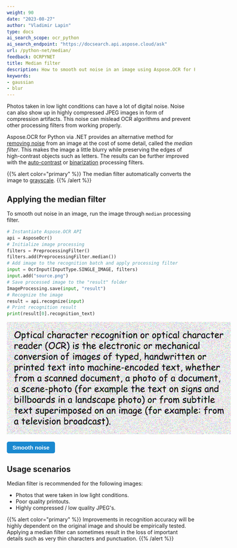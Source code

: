 ```yaml
---
weight: 90
date: "2023-08-27"
author: "Vladimir Lapin"
type: docs
ai_search_scope: ocr_python
ai_search_endpoint: "https://docsearch.api.aspose.cloud/ask"
url: /python-net/median/
feedback: OCRPYNET
title: Median filter
description: How to smooth out noise in an image using Aspose.OCR for Python via .NET before applying other processing filters or performing OCR.
keywords:
- gaussian
- blur
---
```


<style>
	button {
		cursor: pointer;
		margin-right: 20px;
		padding: 7px 15px;
		border: none;
		border-radius: 5px;
		background-color: #1a89d0;
		font-weight: 700;
		font-size: 15px;
		color: #ffffff;
	}

	button:hover {
		background-color: #3071a9;
	}

	button:focus {
		outline: none;
	}

	.duo {
		position: relative;
		width: 600px;
		height: 300px;
		margin-bottom: 20px;
	}

	.duo > img {
		position: absolute;
	}
</style>

Photos taken in low light conditions can have a lot of digital noise. Noise can also show up in highly compressed JPEG images in form of compression artifacts. This noise can mislead OCR algorithms and prevent other processing filters from working properly.

Aspose.OCR for Python via .NET provides an alternative method for [removing noise](/ocr/python-net/denoise/) from an image at the cost of some detail, called the _median filter_. This makes the image a little blurry while preserving the edges of high-contrast objects such as letters. The results can be further improved with the [auto-contrast](/ocr/python-net/contrast/) or [binarization](/ocr/python-net/binarization/) processing filters.

{{% alert color="primary" %}} 
The median filter automatically converts the image to [grayscale](/ocr/python-net/grayscale/).
{{% /alert %}}

## Applying the median filter

To smooth out noise in an image, run the image through `median` processing filter.

```python
# Instantiate Aspose.OCR API
api = AsposeOcr()
# Initialize image processing
filters = PreprocessingFilter()
filters.add(PreprocessingFilter.median())
# Add image to the recognition batch and apply processing filter
input = OcrInput(InputType.SINGLE_IMAGE, filters)
input.add("source.png")
# Save processed image to the "result" folder
ImageProcessing.save(input, "result")
# Recognize the image
result = api.recognize(input)
# Print recognition result
print(result[0].recognition_text)
```

<div class="duo">
	<img src="origin.png" alt="Noisy image" />
	<img src="result.png" alt="Smooth noise" style="display: none;" />
</div>
<button onclick="triggerSkew(this)">Smooth noise</button>
<script>
	function triggerSkew(obj)
	{
		let images = $(".duo > img");
		let skewed = images.eq(0).is(":visible");
		if(skewed)
		{
			images.eq(1).show(200);
			images.eq(0).hide(200);
			$(obj).text("Revert to original image");
		}
		else
		{
			images.eq(0).show(200);
			images.eq(1).hide(200);
			$(obj).text("Smooth noise");
		}
	}
</script>

## Usage scenarios

Median filter is recommended for the following images:

- Photos that were taken in low light conditions.
- Poor quality printouts.
- Highly compressed / low quality JPEG's.

{{% alert color="primary" %}}
Improvements in recognition accuracy will be highly dependent on the original image and should be empirically tested. Applying a median filter can sometimes result in the loss of important details such as very thin characters and punctuation.
{{% /alert %}}
